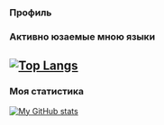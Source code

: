 ### Профиль

### Активно юзаемые мною языки
[![Top Langs](https://github-readme-stats.vercel.app/api/top-langs/?username=resistanceJkee)](https://github.com/anuraghazra/github-readme-stats)
---
### Моя статистика
[![My GitHub stats](https://github-readme-stats.vercel.app/api?username=resistanceJkee&count_private=true)](https://github.com/anuraghazra/github-readme-stats)

